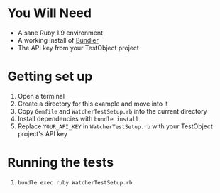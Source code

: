 # You Will Need
* A sane Ruby 1.9 environment
* A working install of [Bundler](http://bundler.io/)
* The API key from your TestObject project

# Getting set up
1. Open a terminal
2. Create a directory for this example and move into it
3. Copy `Gemfile` and `WatcherTestSetup.rb` into the current directory
4. Install dependencies with `bundle install`
5. Replace `YOUR_API_KEY` in `WatcherTestSetup.rb` with your TestObject project's API key

# Running the tests
1. `bundle exec ruby WatcherTestSetup.rb`
